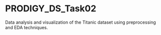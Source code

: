 # PRODIGY_DS_Task02
Data analysis and visualization of the Titanic dataset using preprocessing and EDA techniques.
